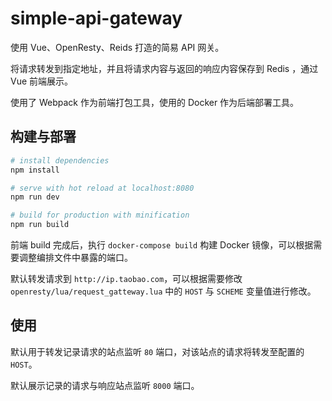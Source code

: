 # simple-api-gateway

使用 Vue、OpenResty、Reids 打造的简易 API 网关。

将请求转发到指定地址，并且将请求内容与返回的响应内容保存到 Redis ，通过 Vue 前端展示。

使用了 Webpack 作为前端打包工具，使用的 Docker 作为后端部署工具。

## 构建与部署

``` bash
# install dependencies
npm install

# serve with hot reload at localhost:8080
npm run dev

# build for production with minification
npm run build
```

前端 build 完成后，执行 `docker-compose build` 构建 Docker 镜像，可以根据需要调整编排文件中暴露的端口。

默认转发请求到 `http://ip.taobao.com`，可以根据需要修改 `openresty/lua/request_gatteway.lua` 中的 `HOST` 与 `SCHEME` 变量值进行修改。

## 使用

默认用于转发记录请求的站点监听 `80` 端口，对该站点的请求将转发至配置的 `HOST`。

默认展示记录的请求与响应站点监听 `8000` 端口。